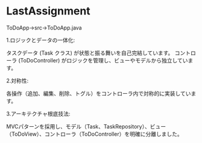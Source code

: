 # LastAssignment
ToDoApp→src→ToDoApp.java

1.ロジックとデータの一体化:

 タスクデータ (Task クラス) が状態と振る舞いを自己完結しています。
 コントローラ (ToDoController) がロジックを管理し、ビューやモデルから独立しています。
 
2.対称性:

 各操作（追加、編集、削除、トグル）をコントローラ内で対称的に実装しています。
 
3.アーキテクチャ根底技法:

 MVCパターンを採用し、モデル（Task、TaskRepository）、ビュー（ToDoView）、コントローラ（ToDoController）を明確に分離しました。
